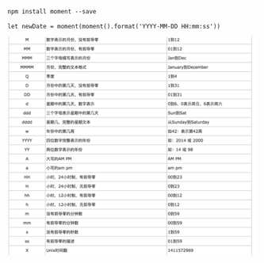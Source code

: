 ```
npm install moment --save
```

```
let newDate = moment(moment().format('YYYY-MM-DD HH:mm:ss'))
```

![](/assets/times.png)

